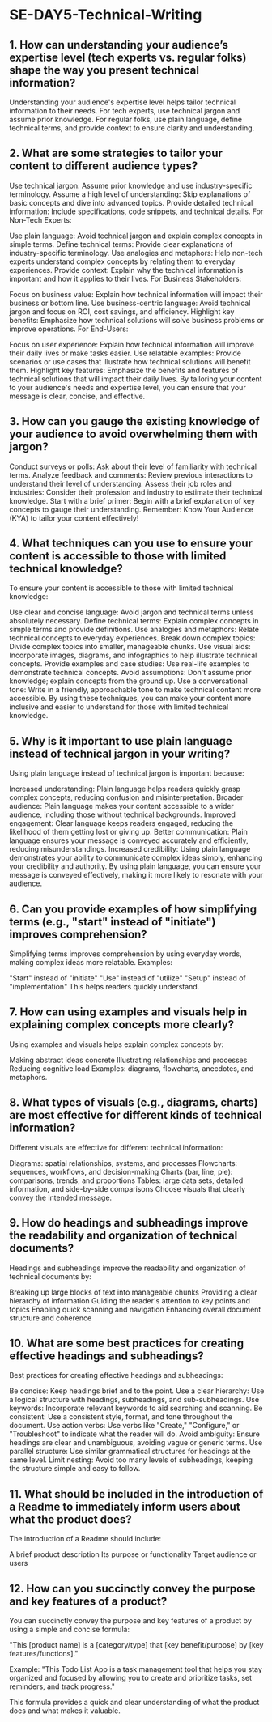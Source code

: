 # SE-DAY5-Technical-Writing
## 1. How can understanding your audience’s expertise level (tech experts vs. regular folks) shape the way you present technical information?
Understanding your audience's expertise level helps tailor technical information to their needs. For tech experts, use technical jargon and assume prior knowledge. For regular folks, use plain language, define technical terms, and provide context to ensure clarity and understanding.

## 2. What are some strategies to tailor your content to different audience types?
Use technical jargon: Assume prior knowledge and use industry-specific terminology.
Assume a high level of understanding: Skip explanations of basic concepts and dive into advanced topics.
Provide detailed technical information: Include specifications, code snippets, and technical details.
For Non-Tech Experts:

Use plain language: Avoid technical jargon and explain complex concepts in simple terms.
Define technical terms: Provide clear explanations of industry-specific terminology.
Use analogies and metaphors: Help non-tech experts understand complex concepts by relating them to everyday experiences.
Provide context: Explain why the technical information is important and how it applies to their lives.
For Business Stakeholders:

Focus on business value: Explain how technical information will impact their business or bottom line.
Use business-centric language: Avoid technical jargon and focus on ROI, cost savings, and efficiency.
Highlight key benefits: Emphasize how technical solutions will solve business problems or improve operations.
For End-Users:

Focus on user experience: Explain how technical information will improve their daily lives or make tasks easier.
Use relatable examples: Provide scenarios or use cases that illustrate how technical solutions will benefit them.
Highlight key features: Emphasize the benefits and features of technical solutions that will impact their daily lives.
By tailoring your content to your audience's needs and expertise level, you can ensure that your message is clear, concise, and effective.
## 3. How can you gauge the existing knowledge of your audience to avoid overwhelming them with jargon?
Conduct surveys or polls: Ask about their level of familiarity with technical terms.
Analyze feedback and comments: Review previous interactions to understand their level of understanding.
Assess their job roles and industries: Consider their profession and industry to estimate their technical knowledge.
Start with a brief primer: Begin with a brief explanation of key concepts to gauge their understanding.
Remember: Know Your Audience (KYA) to tailor your content effectively!
## 4. What techniques can you use to ensure your content is accessible to those with limited technical knowledge?
To ensure your content is accessible to those with limited technical knowledge:

Use clear and concise language: Avoid jargon and technical terms unless absolutely necessary.
Define technical terms: Explain complex concepts in simple terms and provide definitions.
Use analogies and metaphors: Relate technical concepts to everyday experiences.
Break down complex topics: Divide complex topics into smaller, manageable chunks.
Use visual aids: Incorporate images, diagrams, and infographics to help illustrate technical concepts.
Provide examples and case studies: Use real-life examples to demonstrate technical concepts.
Avoid assumptions: Don't assume prior knowledge; explain concepts from the ground up.
Use a conversational tone: Write in a friendly, approachable tone to make technical content more accessible.
By using these techniques, you can make your content more inclusive and easier to understand for those with limited technical knowledge.
## 5. Why is it important to use plain language instead of technical jargon in your writing?
Using plain language instead of technical jargon is important because:

Increased understanding: Plain language helps readers quickly grasp complex concepts, reducing confusion and misinterpretation.
Broader audience: Plain language makes your content accessible to a wider audience, including those without technical backgrounds.
Improved engagement: Clear language keeps readers engaged, reducing the likelihood of them getting lost or giving up.
Better communication: Plain language ensures your message is conveyed accurately and efficiently, reducing misunderstandings.
Increased credibility: Using plain language demonstrates your ability to communicate complex ideas simply, enhancing your credibility and authority.
By using plain language, you can ensure your message is conveyed effectively, making it more likely to resonate with your audience.
## 6. Can you provide examples of how simplifying terms (e.g., "start" instead of "initiate") improves comprehension?
Simplifying terms improves comprehension by using everyday words, making complex ideas more relatable. Examples:

"Start" instead of "initiate"
"Use" instead of "utilize"
"Setup" instead of "implementation"
This helps readers quickly understand.
## 7. How can using examples and visuals help in explaining complex concepts more clearly?
Using examples and visuals helps explain complex concepts by:

Making abstract ideas concrete
Illustrating relationships and processes
Reducing cognitive load
Examples: diagrams, flowcharts, anecdotes, and metaphors.
## 8. What types of visuals (e.g., diagrams, charts) are most effective for different kinds of technical information?
Different visuals are effective for different technical information:

Diagrams: spatial relationships, systems, and processes
Flowcharts: sequences, workflows, and decision-making
Charts (bar, line, pie): comparisons, trends, and proportions
Tables: large data sets, detailed information, and side-by-side comparisons
Choose visuals that clearly convey the intended message.
## 9. How do headings and subheadings improve the readability and organization of technical documents?
Headings and subheadings improve the readability and organization of technical documents by:

Breaking up large blocks of text into manageable chunks
Providing a clear hierarchy of information
Guiding the reader's attention to key points and topics
Enabling quick scanning and navigation
Enhancing overall document structure and coherence
## 10. What are some best practices for creating effective headings and subheadings?
Best practices for creating effective headings and subheadings:

Be concise: Keep headings brief and to the point.
Use a clear hierarchy: Use a logical structure with headings, subheadings, and sub-subheadings.
Use keywords: Incorporate relevant keywords to aid searching and scanning.
Be consistent: Use a consistent style, format, and tone throughout the document.
Use action verbs: Use verbs like "Create," "Configure," or "Troubleshoot" to indicate what the reader will do.
Avoid ambiguity: Ensure headings are clear and unambiguous, avoiding vague or generic terms.
Use parallel structure: Use similar grammatical structures for headings at the same level.
Limit nesting: Avoid too many levels of subheadings, keeping the structure simple and easy to follow.
## 11. What should be included in the introduction of a Readme to immediately inform users about what the product does?
The introduction of a Readme should include:

A brief product description
Its purpose or functionality
Target audience or users
## 12. How can you succinctly convey the purpose and key features of a product?
You can succinctly convey the purpose and key features of a product by using a simple and concise formula:

"This [product name] is a [category/type] that [key benefit/purpose] by [key features/functions]."

Example: "This Todo List App is a task management tool that helps you stay organized and focused by allowing you to create and prioritize tasks, set reminders, and track progress."

This formula provides a quick and clear understanding of what the product does and what makes it valuable.
